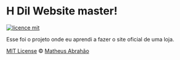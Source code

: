 # H Dil Website master!

[![licence mit](https://img.shields.io/badge/licence-MIT-blue.svg)](https://github.com/mamalvares/hdil-master-v2-tailwind/blob/main/LICENSE)

Esse foi o projeto onde eu aprendi a fazer o site oficial de uma loja.

[MIT License](./LICENSE) © [Matheus Abrahão](https://github.com/mamalvares)

